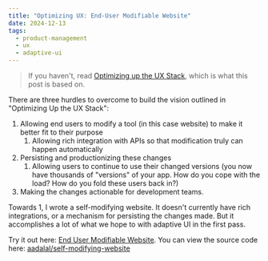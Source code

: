 ```yaml
---
title: "Optimizing UX: End-User Modifiable Website"
date: 2024-12-13
tags:
  - product-management
  - ux
  - adaptive-ui
---
```


> If you haven't, read [Optimizing up the UX Stack](/p/optimizing-up-the-ux-stack), which is what this post is based on.

There are three hurdles to overcome to build the vision outlined in "Optimizing Up the UX Stack":
1. Allowing end users to modify a tool (in this case website) to make it better fit to their purpose
    1. Allowing rich integration with APIs so that modification truly can happen automatically
2. Persisting and productionizing these changes
    1. Allowing users to continue to use their changed versions (you now have thousands of "versions" of your app. How do you cope with the load? How do you fold these users back in?)
3. Making the changes actionable for development teams.

Towards 1, I wrote a self-modifying website. It doesn't currently have rich integrations, or a mechanism for persisting the changes made. But it accomplishes a lot of what we hope to with adaptive UI in the first pass.

Try it out here: [End User Modifiable Website](/self-modifying-website.html). You can view the source code here: [aadalal/self-modifying-website](https://github.com/AaDalal/self-modifying-website)
